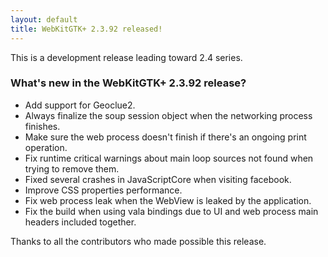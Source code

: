 ```yaml
---
layout: default
title: WebKitGTK+ 2.3.92 released!
---
```


This is a development release leading toward 2.4 series.

### What's new in the WebKitGTK+ 2.3.92 release?

 - Add support for Geoclue2.
 - Always finalize the soup session object when the networking
   process finishes.
 - Make sure the web process doesn't finish if there's an ongoing
   print operation.
 - Fix runtime critical warnings about main loop sources not found
   when trying to remove them.
 - Fixed several crashes in JavaScriptCore when visiting facebook.
 - Improve CSS properties performance.
 - Fix web process leak when the WebView is leaked by the application.
 - Fix the build when using vala bindings due to UI and web process
   main headers included together.

Thanks to all the contributors who made possible this release.
